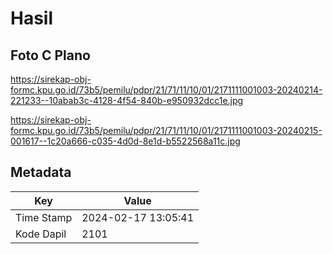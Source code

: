 # Hasil

## Foto C Plano

https://sirekap-obj-formc.kpu.go.id/73b5/pemilu/pdpr/21/71/11/10/01/2171111001003-20240214-221233--10abab3c-4128-4f54-840b-e950932dcc1e.jpg

https://sirekap-obj-formc.kpu.go.id/73b5/pemilu/pdpr/21/71/11/10/01/2171111001003-20240215-001617--1c20a666-c035-4d0d-8e1d-b5522568a11c.jpg


## Metadata

| Key        | Value               |
| ---------- | ------------------- |
| Time Stamp | 2024-02-17 13:05:41 |
| Kode Dapil | 2101                |



